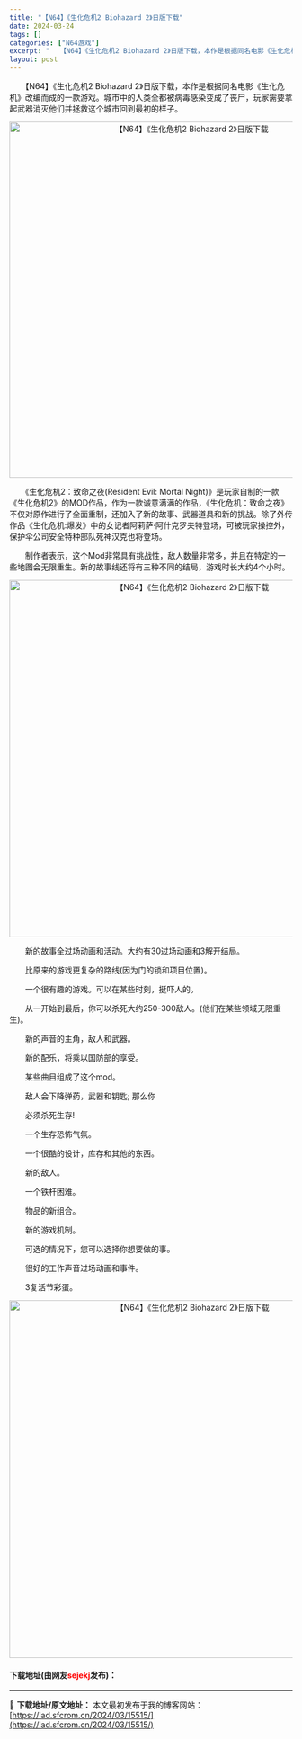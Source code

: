 ```yaml
---
title: "【N64】《生化危机2 Biohazard 2》日版下载"
date: 2024-03-24
tags: []
categories: ["N64游戏"]
excerpt: "　　【N64】《生化危机2 Biohazard 2》日版下载，本作是根据同名电影《生化危机》改编而成的一款游戏。城市中的人类全都被病毒感染变成了丧尸，玩家需要拿起武器消灭他们并拯救这个城市回到最初的样子。 　　《生化危机2：致命之夜(Resident Evil: Mortal Night)》是玩家自&hellip;"
layout: post
---
```


 <p>　　【N64】《生化危机2 Biohazard 2》日版下载，本作是根据同名电影《生化危机》改编而成的一款游戏。城市中的人类全都被病毒感染变成了丧尸，玩家需要拿起武器消灭他们并拯救这个城市回到最初的样子。</p> <p align="center"><img align="" border="0" src="https://lad.sfcrom.cn/wp-content/uploads/2024/03/20240324_660033c862a94.png" width="633" alt="【N64】《生化危机2 Biohazard 2》日版下载" /></p> <p>　　《生化危机2：致命之夜(Resident Evil: Mortal Night)》是玩家自制的一款《生化危机2》的MOD作品，作为一款诚意满满的作品，《生化危机：致命之夜》不仅对原作进行了全面重制，还加入了新的故事、武器道具和新的挑战。除了外传作品《生化危机:爆发》中的女记者阿莉萨&middot;阿什克罗夫特登场，可被玩家操控外，保护伞公司安全特种部队死神汉克也将登场。</p> <p>　　制作者表示，这个Mod非常具有挑战性，敌人数量非常多，并且在特定的一些地图会无限重生。新的故事线还将有三种不同的结局，游戏时长大约4个小时。</p> <p align="center"><img align="" border="0" src="https://lad.sfcrom.cn/wp-content/uploads/2024/03/20240324_660033c922462.png" width="635" alt="【N64】《生化危机2 Biohazard 2》日版下载" /></p> <p>　　新的故事全过场动画和活动。大约有30过场动画和3解开结局。</p> <p>　　比原来的游戏更复杂的路线(因为门的锁和项目位置)。</p> <p>　　一个很有趣的游戏。可以在某些时刻，挺吓人的。</p> <p>　　从一开始到最后，你可以杀死大约250-300敌人。(他们在某些领域无限重生)。</p> <p>　　新的声音的主角，敌人和武器。</p> <p>　　新的配乐，将乘以国防部的享受。</p> <p>　　某些曲目组成了这个mod。</p> <p>　　敌人会下降弹药，武器和钥匙; 那么你</p> <p>　　必须杀死生存!</p> <p>　　一个生存恐怖气氛。</p> <p>　　一个很酷的设计，库存和其他的东西。</p> <p>　　新的敌人。</p> <p>　　一个铁杆困难。</p> <p>　　物品的新组合。</p> <p>　　新的游戏机制。</p> <p>　　可选的情况下，您可以选择你想要做的事。</p> <p>　　很好的工作声音过场动画和事件。</p> <p>　　3复活节彩蛋。</p> <p align="center"><img align="" border="0" src="https://lad.sfcrom.cn/wp-content/uploads/2024/03/20240324_660033ca0f6b2.png" width="636" alt="【N64】《生化危机2 Biohazard 2》日版下载" /></p> <p><h4>下载地址(由网友<font color="red">sejekj</font>发布)：</h4></p> 

---
📖 **下载地址/原文地址：** 本文最初发布于我的博客网站：[https://lad.sfcrom.cn/2024/03/15515/](https://lad.sfcrom.cn/2024/03/15515/)
